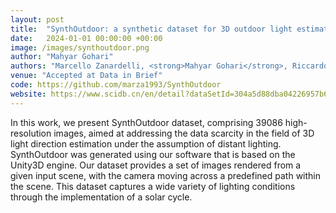 ```yaml
---
layout: post
title:  "SynthOutdoor: a synthetic dataset for 3D outdoor light estimation"
date:   2024-01-01 00:00:00 +00:00
image: /images/synthoutdoor.png
author: "Mahyar Gohari"
authors: "Marcello Zanardelli, <strong>Mahyar Gohari</strong>, Riccardo Leonardi, Sergio Benini, Nicola Adami"
venue: "Accepted at Data in Brief"
code: https://github.com/marza1993/SynthOutdoor
website: https://www.scidb.cn/en/detail?dataSetId=304a5d88dba04226957b6215c171c0c2
---
```


In this work, we present SynthOutdoor dataset, comprising 39086 high-resolution images, aimed at addressing the data scarcity in the field of 3D light direction estimation under the assumption of distant lighting. SynthOutdoor was generated using our software that is based on the Unity3D engine. Our dataset provides a set of images rendered from a given input scene, with the camera moving across a predefined path within the scene. This dataset captures a wide variety of lighting conditions through the implementation of a solar cycle.